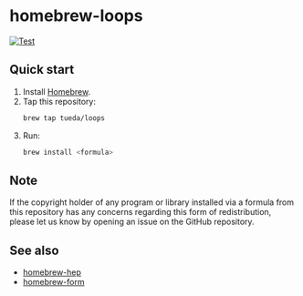 homebrew-loops
==============

[![Test](https://github.com/tueda/homebrew-loops/actions/workflows/test.yml/badge.svg)](https://github.com/tueda/homebrew-loops/actions?query=branch:master)


Quick start
-----------
1. Install [Homebrew](https://brew.sh/).
2. Tap this repository:
   ```bash
   brew tap tueda/loops
   ```
3. Run:
   ```bash
   brew install <formula>
   ```


Note
----
If the copyright holder of any program or library installed via a
formula from this repository has any concerns regarding this form of
redistribution, please let us know by opening an issue on the GitHub
repository.


See also
--------
- [homebrew-hep](https://github.com/davidchall/homebrew-hep)
- [homebrew-form](https://github.com/tueda/homebrew-form)
